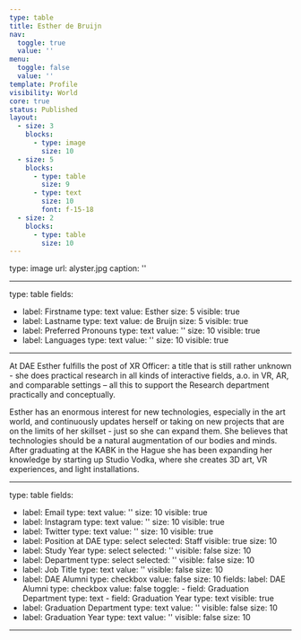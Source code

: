 ```yaml
---
type: table
title: Esther de Bruijn
nav:
  toggle: true
  value: ''
menu:
  toggle: false
  value: ''
template: Profile
visibility: World
core: true
status: Published
layout:
  - size: 3
    blocks:
      - type: image
        size: 10
  - size: 5
    blocks:
      - type: table
        size: 9
      - type: text
        size: 10
        font: f-15-18
  - size: 2
    blocks:
      - type: table
        size: 10
---
```


type: image
url: alyster.jpg
caption: ''

---

type: table
fields:
  - label: Firstname
    type: text
    value: Esther
    size: 5
    visible: true
  - label: Lastname
    type: text
    value: de Bruijn
    size: 5
    visible: true
  - label: Preferred Pronouns
    type: text
    value: ''
    size: 10
    visible: true
  - label: Languages
    type: text
    value: ''
    size: 10
    visible: true

---

At DAE Esther fulfills the post of XR Officer: a title that is still rather unknown - she does practical research in all kinds of interactive fields, a.o. in VR, AR, and comparable settings – all this to support the Research department practically and conceptually.

Esther has an enormous interest for new technologies, especially in the art world, and continuously updates herself or taking on new projects that are on the limits of her skillset - just so she can expand them. She believes that technologies should be a natural augmentation of our bodies and minds. After graduating at the KABK in the Hague she has been expanding her knowledge by starting up Studio Vodka, where she creates 3D art, VR experiences, and light installations.

---

type: table
fields:
  - label: Email
    type: text
    value: ''
    size: 10
    visible: true
  - label: Instagram
    type: text
    value: ''
    size: 10
    visible: true
  - label: Twitter
    type: text
    value: ''
    size: 10
    visible: true
  - label: Position at DAE
    type: select
    selected: Staff
    visible: true
    size: 10
  - label: Study Year
    type: select
    selected: ''
    visible: false
    size: 10
  - label: Department
    type: select
    selected: ''
    visible: false
    size: 10
  - label: Job Title
    type: text
    value: ''
    visible: false
    size: 10
  - label: DAE Alumni
    type: checkbox
    value: false
    size: 10
    fields:
      label: DAE Alumni
      type: checkbox
      value: false
      toggle:
        - field: Graduation Department
          type: text
        - field: Graduation Year
          type: text
    visible: true
  - label: Graduation Department
    type: text
    value: ''
    visible: false
    size: 10
  - label: Graduation Year
    type: text
    value: ''
    visible: false
    size: 10

---
